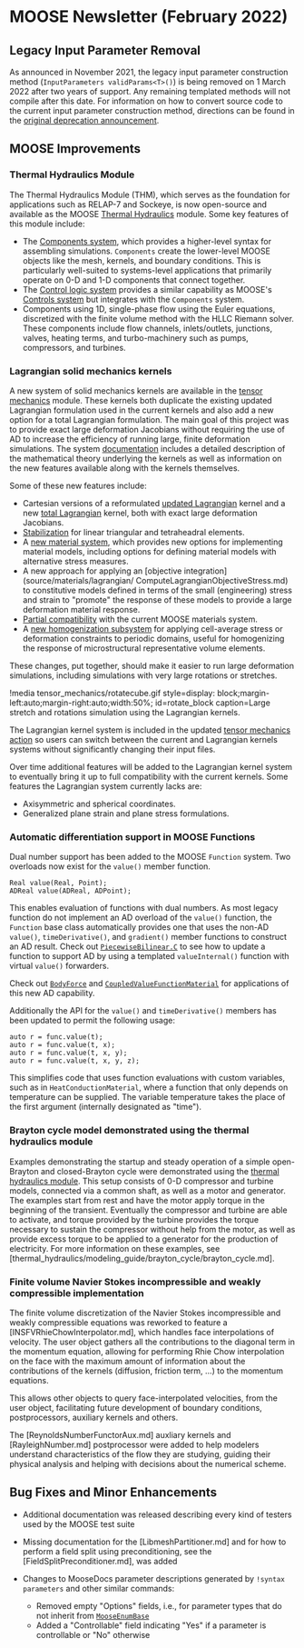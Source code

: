 # MOOSE Newsletter (February 2022)

## Legacy Input Parameter Removal

As announced in November 2021, the legacy input parameter construction method
(`InputParameters validParams<T>()`) is being removed on 1 March 2022 after two
years of support. Any remaining templated methods will not compile after this date.
For information on how to convert source code to the current input parameter
construction method, directions can be found in the
[original deprecation announcement](2021_11.md#legacy-input-parameter-deprecation).

## MOOSE Improvements

### Thermal Hydraulics Module

The Thermal Hydraulics Module (THM), which serves as the foundation for
applications such as RELAP-7 and Sockeye, is now open-source and available as the
MOOSE [Thermal Hydraulics](modules/thermal_hydraulics/index.md) module. Some
key features of this module include:

- The [Components system](Components/index.md), which provides a higher-level
  syntax for assembling simulations. `Components` create the lower-level MOOSE
  objects like the mesh, kernels, and boundary conditions. This is particularly
  well-suited to systems-level applications that primarily operate on 0-D and
  1-D components that connect together.
- The [Control logic system](ControlLogic/index.md) provides a similar capability
  as MOOSE's [Controls system](Controls/index.md) but integrates with the `Components`
  system.
- Components using 1D, single-phase flow using the Euler equations, discretized
  with the finite volume method with the HLLC Riemann solver. These components
  include flow channels, inlets/outlets, junctions, valves, heating terms, and
  turbo-machinery such as pumps, compressors, and turbines.

### Lagrangian solid mechanics kernels

A new system of solid mechanics kernels are available in the
[tensor mechanics](modules/tensor_mechanics/index.md) module.
These kernels both duplicate the existing updated Lagrangian formulation
used in the current kernels and also add a new option for a total
Lagrangian formulation.  The main goal of this project was to
provide exact large deformation Jacobians without requiring the use of
AD to increase the efficiency of running large, finite deformation simulations.
The system
[documentation](modules/tensor_mechanics/LagrangianKernelTheory.md)
includes a detailed description of the mathematical theory underlying the
kernels as well as information on the new features available along
with the kernels themselves.

Some of these new features include:

- Cartesian versions of a reformulated [updated Lagrangian](source/kernels/lagrangian/UpdatedLagrangianStressDivergence.md) kernel and a new
  [total Lagrangian](source/kernels/lagrangian/TotalLagrangianStressDivergence.md) kernel, both with exact large deformation Jacobians.
- [Stabilization](modules/tensor_mechanics/Stabilization.md) for linear triangular and tetraheadral elements.
- A [new material system](modules/tensor_mechanics/NewMaterialSystem.md), which provides new options for implementing
  material models, including options for defining material models with alternative stress measures.
- A new approach for applying an [objective integration](source/materials/lagrangian/  ComputeLagrangianObjectiveStress.md) to
  constitutive models defined in terms of the small (engineering) stress and strain to "promote" the response of these models
  to provide a large deformation material response.
- [Partial compatibility](source/materials/lagrangian/ComputeLagrangianWrappedStress.md) with the current MOOSE materials system.
- A [new homogenization subsystem](modules/tensor_mechanics/Homogenization.md) for applying cell-average stress or
  deformation constraints to periodic domains, useful for homogenizing the response of microstructural representative volume elements.

These changes, put together, should make it easier to run large deformation simulations, including
simulations with very large rotations or stretches.

!media tensor_mechanics/rotatecube.gif
      style=display: block;margin-left:auto;margin-right:auto;width:50%;
      id=rotate_block
      caption=Large stretch and rotations simulation using the Lagrangian kernels.

The Lagrangian kernel system is included in the updated [tensor mechanics action](TensorMechanicsAction.md)
so users can switch between the current and Lagrangian kernels systems without significantly changing their
input files.

Over time additional features will be added to the Lagrangian kernel system to eventually bring it up
to full compatibility with the current kernels.  Some features the Lagrangian system currently lacks are:

- Axisymmetric and spherical coordinates.
- Generalized plane strain and plane stress formulations.

### Automatic differentiation support in MOOSE Functions

Dual number support has been added to the MOOSE `Function` system. Two overloads
now exist for the `value()` member function.

```
Real value(Real, Point);
ADReal value(ADReal, ADPoint);
```

This enables evaluation of functions with dual numbers. As most legacy function
do not implement  an AD overload of the `value()` function, the `Function` base
class automatically provides one that uses the non-AD `value()`,
`timeDerivative()`, and `gradient()` member functions to construct an AD result.
Check out
[`PiecewiseBilinear.C`](https://github.com/idaholab/moose/pull/20200/files#diff-269f04c2d048abf5058f746d123f609fa0f4982daa065de0ede74f2291f959be)
to see how to update a function to support AD by using a templated
`valueInternal()` function with virtual `value()` forwarders.

Check out [`BodyForce`](BodyForce.md) and
[`CoupledValueFunctionMaterial`](CoupledValueFunctionMaterial.md) for
applications of this new AD capability.

Additionally the API for the `value()` and `timeDerivative()` members has been
updated to permit the following usage:

```
auto r = func.value(t);
auto r = func.value(t, x);
auto r = func.value(t, x, y);
auto r = func.value(t, x, y, z);
```

This simplifies code that uses function evaluations with custom variables, such
as in `HeatConductionMaterial`, where a function that only depends on
temperature can be supplied. The variable temperature takes the place of the
first argument (internally designated as "time").

### Brayton cycle model demonstrated using the thermal hydraulics module

Examples demonstrating the startup and steady operation of a simple open-Brayton
and closed-Brayton cycle were demonstrated using the
[thermal hydraulics module](modules/thermal_hydraulics/index.md). This setup
consists of 0-D compressor and turbine models, connected via a common shaft,
as well as a motor and generator. The examples start from rest and have the
motor apply torque in the beginning of the transient. Eventually the compressor
and turbine are able to activate, and torque provided by the turbine provides
the torque necessary to sustain the compressor without help from the motor,
as well as provide excess torque to be applied to a generator for the production
of electricity. For more information on these examples, see
[thermal_hydraulics/modeling_guide/brayton_cycle/brayton_cycle.md].

### Finite volume Navier Stokes incompressible and weakly compressible implementation

The finite volume discretization of the Navier Stokes incompressible and weakly compressible
equations was reworked to feature a [INSFVRhieChowInterpolator.md], which handles face
interpolations of velocity. The user object gathers all the contributions to the diagonal
term in the momentum equation, allowing for performing Rhie Chow interpolation on the
face with the maximum amount of information about the contributions of the kernels (diffusion,
 friction term, ...) to the momentum equations.

This allows other objects to query face-interpolated velocities, from the user object, facilitating
future development of boundary conditions, postprocessors, auxiliary kernels and others.

The [ReynoldsNumberFunctorAux.md] auxliary kernels and [RayleighNumber.md] postprocessor were
added to help modelers understand characteristics of the flow they are studying, guiding their
physical analysis and helping with decisions about the numerical scheme.

## Bug Fixes and Minor Enhancements

- Additional documentation was released describing every kind of testers used by the MOOSE test suite
- Missing documentation for the [LibmeshPartitioner.md] and for how to perform a field split using
  preconditioning, see the [FieldSplitPreconditioner.md], was added
- Changes to MooseDocs parameter descriptions generated by `!syntax parameters` and other similar
  commands:

  - Removed empty "Options" fields, i.e., for parameter types that do not inherit from
    [`MooseEnumBase`](framework/include/utils/MooseEnumBase.h)
  - Added a "Controllable" field indicating "Yes" if a parameter is controllable or "No" otherwise
